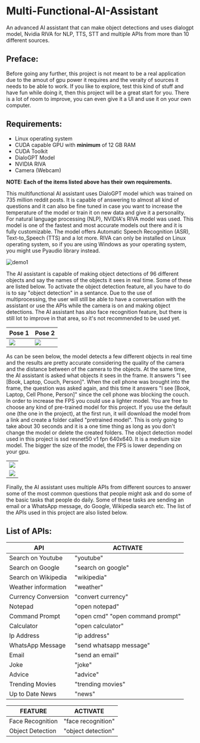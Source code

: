 # Multi-Functional-AI-Assistant
An advanced AI assistant that can make object detections and uses dialogpt model, Nvidia RIVA for NLP, TTS, STT and multiple APIs from more than 10 different sources.

## Preface:
Before going any further, this project is not meant to be a real application due to the amout of gpu power it requires and the veraity of sources it needs to be able to work. If you like to explore, test this kind of stuff and have fun while doing it, then this project will be a great start for you. There is a lot of room to improve, you can even give it a UI and use it on your own computer.

## Requirements:
- Linux operating system
- CUDA capable GPU with **minimum** of 12 GB RAM
- CUDA Toolkit
- DialoGPT Model
- NVIDIA RIVA
- Camera (Webcam)

**NOTE: Each of the items listed above has their own requirements.**

This multifunctional AI assistant uses DialoGPT model which was trained on 735 million reddit posts. It is capable of answering to almost all kind of questions and it can also be fine tuned in case you want to increase the temperature of the model or train it on new data and give it a personality. For natural language processing (NLP), NVIDIA's RIVA model was used. This model is one of the fastest and most accurate models out there and it is fully customizable. The model offers Automatic Speech Recognition (ASR), Text-to_Speech (TTS) and a lot more. RIVA can only be installed on Linux operating system, so if you are using Windows as your operating system, you might use Pyaudio library instead. 

![demo1](https://user-images.githubusercontent.com/111835151/186729682-6301b5df-6732-495e-9155-fb066f453c29.gif)

The AI assistant is capable of making object detections of 96 different objects and say the names of the objects it sees in real time. Some of these are listed below. To activate the object detection feature, all you have to do is to say "object detection" in a sentance. Due to the use of multiprocessing, the user will still be able to have a conversation with the assistant or use the APIs while the camera is on and making object detections. The AI assistant has also face recognition feature, but there is still lot to improve in that area, so it's not recommended to be used yet.

<table>
  <thead>
    <th>Pose 1</th>
    <th>Pose 2</th>
  </thead>
  <tbody>
    <tr>
      <td> <img src="https://user-images.githubusercontent.com/111835151/186730713-cc276288-d72f-4a53-b9de-fc9d09f7c586.png"></td>
      <td> <img src="https://user-images.githubusercontent.com/111835151/186730774-26782fa0-525e-4779-9953-3c48c183dfaf.png"></td>
    </tr>
  </tbody>
</table>

As can be seen below, the model detects a few different objects in real time and the results are pretty accurate considering the quality of the camera and the distance between of the camera to the objects. At the same time, the AI assistant is asked what objects it sees in the frame. It answers "I see [Book, Laptop, Couch, Person]". When the cell phone was brought into the frame, the question was asked again, and this time it answers "I see [Book, Laptop, Cell Phone, Person]" since the cell phone was blocking the couch. In order to increase the FPS you could use a lighter model. You are free to choose any kind of pre-trained model for this project. If you use the default one (the one in the project), at the first run, it will download the model from a link and create a folder called "pretrained model". This is only going to take about 30 seconds and it is a one time thing as long as you don't change the model or delete the created folders. The object detection model used in this project is ssd resnet50 v1 fpn 640x640. It is a medium size model. The bigger the size of the model, the FPS is lower depending on your gpu. 

<table>
  <tbody>
    <tr>
      <td> <img src="https://user-images.githubusercontent.com/111835151/186786136-27124ce6-5870-4a54-91fd-34d4b2e5e1f0.gif"></td>
    </tr>
    <tr>
      <td> <img src="https://user-images.githubusercontent.com/111835151/186786302-68505599-5220-4d02-9885-67b16535e7b7.gif"></td>
    </tr>
  </tbody>
</table>

Finally, the AI assistant uses multiple APIs from different sources to answer some of the most common questions that people might ask and do some of the basic tasks that people do daily. Some of these tasks are sending an email or a WhatsApp message, do Google, Wikipedia search etc. The list of the APIs used in this project are also listed below.

## List of APIs:
| API | ACTIVATE |
| --- | --- |
| Search on Youtube | "youtube" |
| Search on Google | "search on google" |
| Search on Wikipedia | "wikipedia" |
| Weather information | "weather" |
| Currency Conversion | "convert currency" |
| Notepad | "open notepad" |
| Command Prompt | "open cmd" "open command prompt" |
| Calculator | "open calculator" |
| Ip Address | "ip address" |
| WhatsApp Message | "send whatsapp message" |
| Email | "send an email" |
| Joke | "joke" |
| Advice | "advice" |
| Trending Movies | "trending movies" |
| Up to Date News | "news" |

| FEATURE | ACTIVATE |
| --- | --- |
| Face Recognition | "face recognition" |
| Object Detection | "object detection" |
